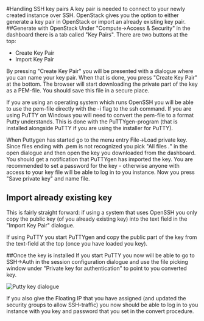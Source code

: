 #Handling SSH key pairs
A key pair is needed to connect to your newly created instance over SSH. OpenStack gives you the option to either generate a key pair in OpenStack or import an already existing key pair.
##Generate with OpenStack
Under "Compute->Access & Security" in the dashboard there is a tab called "Key Pairs". There are two buttons at the top:

- Create Key Pair
- Import Key Pair

By pressing "Create Key Pair" you will be presented with a dialogue where you can name your key pair. When that is done, you press "Create Key Pair" at the bottom. The browser will start downloading the private part of the key as a PEM-file. You should save this file in a secure place.

If you are using an operating system which runs OpenSSH you will be able to use the pem-file directly with the -i flag to the ssh command. If you are using PuTTY on Windows you will need to convert the pem-file to a format Putty understands. This is done with the PuTTYgen-program (that is installed alongside PuTTY if you are using the installer for PuTTY).

When Puttygen has started go to the menu entry File->Load private key. Since files ending with .pem is not recognized you pick "All files *.*" in the open dialogue and then open the key you downloaded from the dashboard. You should get a notification that PuTTYgen has imported the key. You are recommended to set a password for the key - otherwise anyone with access to your key file will be able to log in to you instance. Now you press "Save private key" and name file.


## Import already existing key
This is fairly straight forward: if using a system that uses OpenSSH you only copy the public key (of you already existing key) into the text field in the "Import Key Pair" dialogue.

If using PuTTY you start PuTTYgen and copy the public part of the key from the text-field at the top (once you have loaded you key).

##Once the key is installed
If you start PuTTY you now will be able to go to SSH->Auth in the session configuration dialogue and use the file picking window under "Private key for authentication" to point to you converted key. 

![Putty key dialogue](/images/putty-key.png)

If you also give the Floating IP that you have assigned (and updated the security groups to allow SSH-traffic) you now should be able to log in to you instance with you key and password that you set in the convert procedure.
